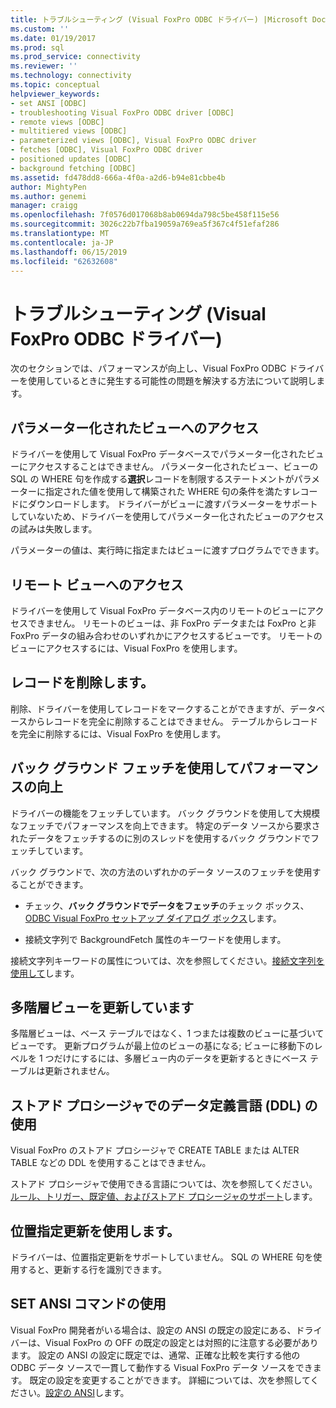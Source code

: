 ```yaml
---
title: トラブルシューティング (Visual FoxPro ODBC ドライバー) |Microsoft Docs
ms.custom: ''
ms.date: 01/19/2017
ms.prod: sql
ms.prod_service: connectivity
ms.reviewer: ''
ms.technology: connectivity
ms.topic: conceptual
helpviewer_keywords:
- set ANSI [ODBC]
- troubleshooting Visual FoxPro ODBC driver [ODBC]
- remote views [ODBC]
- multitiered views [ODBC]
- parameterized views [ODBC], Visual FoxPro ODBC driver
- fetches [ODBC], Visual FoxPro ODBC driver
- positioned updates [ODBC]
- background fetching [ODBC]
ms.assetid: fd478dd8-666a-4f0a-a2d6-b94e81cbbe4b
author: MightyPen
ms.author: genemi
manager: craigg
ms.openlocfilehash: 7f0576d017068b8ab0694da798c5be458f115e56
ms.sourcegitcommit: 3026c22b7fba19059a769ea5f367c4f51efaf286
ms.translationtype: MT
ms.contentlocale: ja-JP
ms.lasthandoff: 06/15/2019
ms.locfileid: "62632608"
---
```

# <a name="troubleshooting-visual-foxpro-odbc-driver"></a>トラブルシューティング (Visual FoxPro ODBC ドライバー)
次のセクションでは、パフォーマンスが向上し、Visual FoxPro ODBC ドライバーを使用しているときに発生する可能性の問題を解決する方法について説明します。  
  
## <a name="accessing-parameterized-views"></a>パラメーター化されたビューへのアクセス  
 ドライバーを使用して Visual FoxPro データベースでパラメーター化されたビューにアクセスすることはできません。 パラメーター化されたビュー、ビューの SQL の WHERE 句を作成する**選択**レコードを制限するステートメントがパラメーターに指定された値を使用して構築された WHERE 句の条件を満たすレコードにダウンロードします。 ドライバーがビューに渡すパラメーターをサポートしていないため、ドライバーを使用してパラメーター化されたビューのアクセスの試みは失敗します。  
  
 パラメーターの値は、実行時に指定またはビューに渡すプログラムでできます。  
  
## <a name="accessing-remote-views"></a>リモート ビューへのアクセス  
 ドライバーを使用して Visual FoxPro データベース内のリモートのビューにアクセスできません。 リモートのビューは、非 FoxPro データまたは FoxPro と非 FoxPro データの組み合わせのいずれかにアクセスするビューです。 リモートのビューにアクセスするには、Visual FoxPro を使用します。  
  
## <a name="deleting-records"></a>レコードを削除します。  
 削除、ドライバーを使用してレコードをマークすることができますが、データベースからレコードを完全に削除することはできません。 テーブルからレコードを完全に削除するには、Visual FoxPro を使用します。  
  
## <a name="increasing-performance-using-background-fetching"></a>バック グラウンド フェッチを使用してパフォーマンスの向上  
 ドライバーの機能をフェッチしています。 バック グラウンドを使用して大規模なフェッチでパフォーマンスを向上できます。 特定のデータ ソースから要求されたデータをフェッチするのに別のスレッドを使用するバック グラウンドでフェッチしています。  
  
 バック グラウンドで、次の方法のいずれかのデータ ソースのフェッチを使用することができます。  
  
-   チェック、**バック グラウンドでデータをフェッチ**のチェック ボックス、 [ODBC Visual FoxPro セットアップ ダイアログ ボックス](../../odbc/microsoft/odbc-visual-foxpro-setup-dialog-box.md)します。  
  
-   接続文字列で BackgroundFetch 属性のキーワードを使用します。  
  
 接続文字列キーワードの属性については、次を参照してください。[接続文字列を使用して](../../odbc/microsoft/using-connection-strings.md)します。  
  
## <a name="updating-multitiered-views"></a>多階層ビューを更新しています  
 多階層ビューは、ベース テーブルではなく、1 つまたは複数のビューに基づいてビューです。 更新プログラムが最上位のビューの基になる; ビューに移動下のレベルを 1 つだけにするには、多層ビュー内のデータを更新するときにベース テーブルは更新されません。  
  
## <a name="using-data-definition-language-ddl-in-stored-procedures"></a>ストアド プロシージャでのデータ定義言語 (DDL) の使用  
 Visual FoxPro のストアド プロシージャで CREATE TABLE または ALTER TABLE などの DDL を使用することはできません。  
  
 ストアド プロシージャで使用できる言語については、次を参照してください。[ルール、トリガー、既定値、およびストアド プロシージャのサポート](../../odbc/microsoft/support-rules-triggers-defaults-stored-procedures-visual-foxpro-odbc-driver.md)します。  
  
## <a name="using-positioned-updates"></a>位置指定更新を使用します。  
 ドライバーは、位置指定更新をサポートしていません。 SQL の WHERE 句を使用すると、更新する行を識別できます。  
  
## <a name="using-the-set-ansi-command"></a>SET ANSI コマンドの使用  
 Visual FoxPro 開発者がいる場合は、設定の ANSI の既定の設定にある、ドライバーは、Visual FoxPro の OFF の既定の設定とは対照的に注意する必要があります。 設定の ANSI の設定に既定では、通常、正確な比較を実行する他の ODBC データ ソースで一貫して動作する Visual FoxPro データ ソースをできます。 既定の設定を変更することができます。 詳細については、次を参照してください。[設定の ANSI](../../odbc/microsoft/set-ansi-command.md)します。
